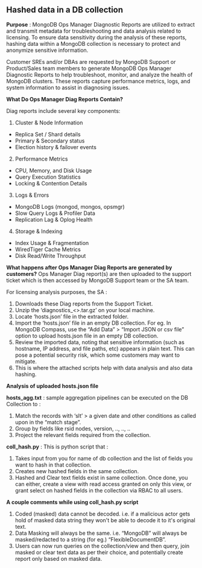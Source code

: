 ## **Hashed data in a DB collection**

**Purpose** : MongoDB Ops Manager Diagnostic Reports are utilized to extract and transmit metadata for troubleshooting and data analysis related to licensing. To ensure data sensitivity during the analysis of these reports, hashing data within a MongoDB collection is necessary to protect and anonymize sensitive information.

Customer SREs and/or DBAs are requested by MongoDB Support or Product/Sales team members to generate MongoDB Ops Manager Diagnostic Reports to help troubleshoot, monitor, and analyze the health of MongoDB clusters. These reports capture performance metrics, logs, and system information to assist in diagnosing issues.




**What Do Ops Manager Diag Reports Contain?**

Diag reports include several key components:

1. Cluster & Node Information
- Replica Set / Shard details
- Primary & Secondary status
- Election history & failover events

2. Performance Metrics
- CPU, Memory, and Disk Usage
- Query Execution Statistics
- Locking & Contention Details

3. Logs & Errors
- MongoDB Logs (mongod, mongos, opsmgr)
- Slow Query Logs & Profiler Data
- Replication Lag & Oplog Health

4. Storage & Indexing
- Index Usage & Fragmentation
- WiredTiger Cache Metrics
- Disk Read/Write Throughput


**What happens after Ops Manager Diag Reports are generated by customers?**
Ops Manager Diag report(s) are then uploaded to the support ticket which is then accessed by MongoDB Support team or the SA team. 

For licensing analysis purposes, the SA :

1. Downloads these Diag reports from the Support Ticket.
2. Unzip the ‘diagnostics_<<date>>.tar.gz’ on your local machine.
3. Locate ‘hosts.json’ file in the extracted folder.
4. Import the ‘hosts.json’ file in an empty DB collection. For eg. In MongoDB Compass, use the “Add Data” > “Import JSON or csv file” option to upload hosts.json file in an empty DB collection.
5. Review the imported data, noting that sensitive information (such as hostname, IP address, and file paths, etc) appears in plain text. This can pose a potential security risk, which some customers may want to mitigate.
6. This is where the attached scripts help with data analysis and also data hashing.


**Analysis of uploaded hosts.json file**

**hosts_agg.txt** : sample aggregation pipelines can be executed on the DB Collection to :
1. Match the records with ‘slt’ > a given date and other conditions as called upon in the “match stage”. 
2. Group by fields like rsid nodes, version, .., .., ..
3. Project the relevant fields required from the collection.

**coll_hash.py** : This is python script that :
1. Takes input from you for name of db collection and the list of fields you want to hash in that collection.
2. Creates new hashed fields in the same collection.
3. Hashed and Clear text fields exist in same collection. Once done, you can either, create a view with read access granted on only this view, or grant select on hashed fields in the collection via RBAC to all users.


**A couple comments while using coll_hash.py script**
1. Coded (masked) data cannot be decoded. i.e. if a malicious actor gets hold of masked data string they won't be able to decode it to it's original text.
2. Data Masking will always be the same. i.e. “MongoDB” will always be masked/redacted to a string (for eg.) “FlexibleDocumentDB”.
3. Users can now run queries on the collection/view and then query, join masked or clear text data as per their choice, and potentially create report only based on masked data.
